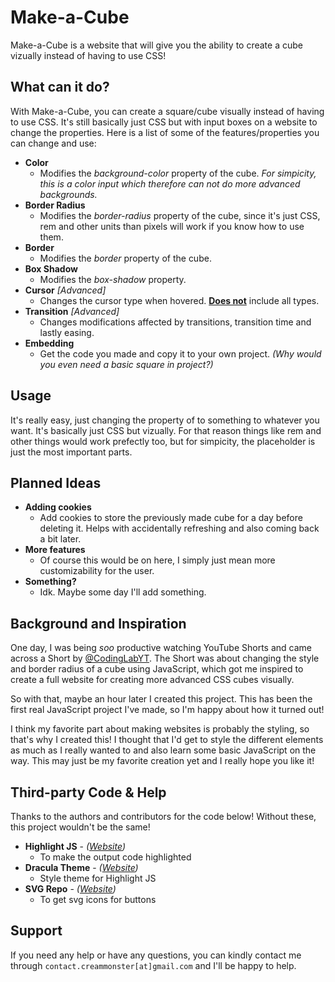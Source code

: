 # Make-a-Cube

Make-a-Cube is a website that will give you the ability to create a cube vizually instead of having to use CSS!

## What can it do?

With Make-a-Cube, you can create a square/cube visually instead of having to use CSS. It's still basically just CSS but with input boxes on a website to change the properties. Here is a list of some of the features/properties you can change and use: 
- **Color**
    - Modifies the *background-color* property of the cube. *For simpicity, this is a color input which therefore can not do more advanced backgrounds.*
- **Border Radius**
    - Modifies the *border-radius* property of the cube, since it's just CSS, rem and other units than pixels will work if you know how to use them.
- **Border**
    - Modifies the *border* property of the cube.
- **Box Shadow**
    - Modifies the *box-shadow* property. 
- **Cursor** *[Advanced]*
    - Changes the cursor type when hovered. **<u>Does not</u>** include all types.
- **Transition** *[Advanced]*
    - Changes modifications affected by transitions, transition time and lastly easing.
- **Embedding**
    - Get the code you made and copy it to your own project. *(Why would you even need a basic square in project?)*

## Usage

It's really easy, just changing the property of to something to whatever you want. It's  basically just CSS but vizually. For that reason things like rem and other things would work prefectly too, but for simpicity, the placeholder is just the most important parts.

## Planned Ideas

- **Adding cookies**
    - Add cookies to store the previously made cube for a day before deleting it. Helps with accidentally refreshing and also coming back a bit later.
- **More features**
    - Of course this would be on here, I simply just mean more customizability for the user.
- **Something?**
    - Idk. Maybe some day I'll add something.

## Background and Inspiration

One day, I was being *soo* productive watching YouTube Shorts and came across a Short by [@CodingLabYT](https://youtube.com/@CodingLabYT). The Short was about changing the style and border radius of a cube using JavaScript, which got me inspired to create a full website for creating more advanced CSS cubes visually. 

So with that, maybe an hour later I created this project. This has been the first real JavaScript project I've made, so I'm happy about how it turned out! 

I think my favorite part about making websites is probably the styling, so that's why I created this! I thought that I'd get to style the different elements as much as I really wanted to and also learn some basic JavaScript on the way. This may just be my favorite creation yet and I really hope you like it!

## Third-party Code & Help

Thanks to the authors and contributors for the code below! Without these, this project wouldn't be the same!

- **Highlight JS** - *([Website](https://highlightjs.org))*
    - To make the output code highlighted
- **Dracula Theme** - *([Website](https://draculatheme.com/highlightjs))*
    - Style theme for Highlight JS
- **SVG Repo** - *([Website](https://svgrepo.com))*
    - To get svg icons for buttons

## Support

If you need any help or have any questions, you can kindly contact me through ```contact.creammonster[at]gmail.com``` and I'll be happy to help. 